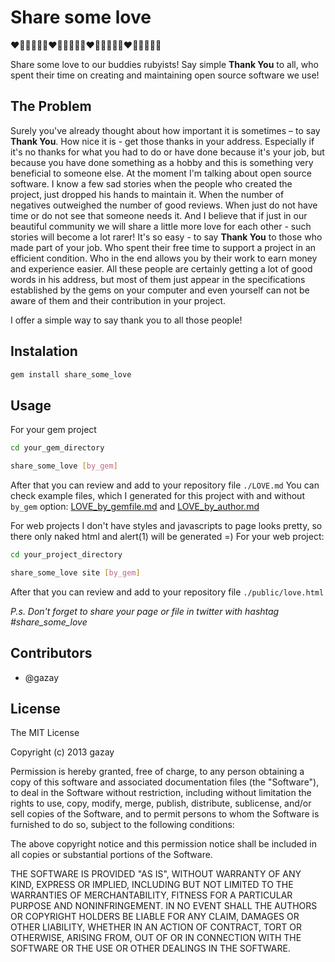 # Share some love

:heart::green_heart::yellow_heart::blue_heart::purple_heart::sparkling_heart::heart::green_heart::yellow_heart::blue_heart::purple_heart::sparkling_heart::heart::green_heart::yellow_heart::blue_heart::purple_heart::sparkling_heart::heart::green_heart::yellow_heart::blue_heart::purple_heart::sparkling_heart:

Share some love to our buddies rubyists! Say simple **Thank You** to
all, who spent their time on creating and maintaining open source software we use!

## The Problem

Surely you've already thought about how important it is sometimes – to say
**Thank You**. How nice it is - get those thanks in your address. Especially if
it's no thanks for what you had to do or have done because it's your
job, but because you have done something as a hobby and this is
something very beneficial to someone else. At the moment I'm talking
about open source software. I know a few sad stories when the people who created the
project, just dropped his hands to maintain it. When the number of
negatives outweighed the number of good reviews. When just do not have
time or do not see that someone needs it. And I believe that if just in our
beautiful community we will share a little more love for each other -
such stories will become a lot rarer! It's so easy - to say **Thank You**
to those who made part of your job. Who spent their free time to
support a project in an efficient condition. Who in the end allows you
by their work to earn money and experience easier. All these
people are certainly getting a lot of good words in his address, but
most of them just appear in the specifications established by the gems
on your computer and even yourself can not be aware of them and their
contribution in your project.

I offer a simple way to say thank you to all those people!

## Instalation

```bash
gem install share_some_love
```

## Usage

For your gem project
```bash
cd your_gem_directory

share_some_love [by_gem]
```

After that you can review and add to your repository file `./LOVE.md`
You can check example files, which I generated for this project with and
without `by_gem` option:
[LOVE_by_gemfile.md](https://github.com/gazay/share_some_love/blob/master/LOVE_by_gem.md)
and
[LOVE_by_author.md](https://github.com/gazay/share_some_love/blob/master/LOVE_by_author.md)

For web projects I don't have styles and javascripts to page looks
pretty, so there only naked html and alert(1) will be generated =)
For your web project:
```bash
cd your_project_directory

share_some_love site [by_gem]
```

After that you can review and add to your repository file `./public/love.html`


*P.s. Don't forget to share your page or file in twitter with hashtag #share_some_love*

## Contributors

* @gazay

## License

The MIT License

Copyright (c) 2013 gazay

Permission is hereby granted, free of charge, to any person obtaining a copy of this software and associated documentation files (the "Software"), to deal in the Software without restriction, including without limitation the rights to use, copy, modify, merge, publish, distribute, sublicense, and/or sell copies of the Software, and to permit persons to whom the Software is furnished to do so, subject to the following conditions:

The above copyright notice and this permission notice shall be included in all copies or substantial portions of the Software.

THE SOFTWARE IS PROVIDED "AS IS", WITHOUT WARRANTY OF ANY KIND, EXPRESS OR IMPLIED, INCLUDING BUT NOT LIMITED TO THE WARRANTIES OF MERCHANTABILITY, FITNESS FOR A PARTICULAR PURPOSE AND NONINFRINGEMENT. IN NO EVENT SHALL THE AUTHORS OR COPYRIGHT HOLDERS BE LIABLE FOR ANY CLAIM, DAMAGES OR OTHER LIABILITY, WHETHER IN AN ACTION OF CONTRACT, TORT OR OTHERWISE, ARISING FROM, OUT OF OR IN CONNECTION WITH THE SOFTWARE OR THE USE OR OTHER DEALINGS IN THE SOFTWARE.
